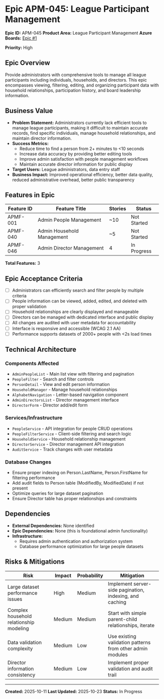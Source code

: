 # Epic APM-045: League Participant Management

**Epic ID:** APM-045
**Product Area:** League Participant Management
**Azure Boards:** [Epic #1](https://dev.azure.com/rsalit1516/Hoops/_workitems/edit/45)

**Priority:** High

## Epic Overview

Provide administrators with comprehensive tools to manage all league participants including individuals, households, and directors. This epic encompasses viewing, filtering, editing, and organizing participant data with household relationships, participation history, and board leadership information.

## Business Value

- **Problem Statement:** Administrators currently lack efficient tools to manage league participants, making it difficult to maintain accurate records, find specific individuals, manage household relationships, and maintain director information.
- **Success Metrics:**
  - Reduce time to find a person from 2+ minutes to <10 seconds
  - Increase data accuracy by providing better editing tools
  - Improve admin satisfaction with people management workflows
  - Maintain accurate director information for public display
- **Target Users:** League administrators, data entry staff
- **Business Impact:** Improved operational efficiency, better data quality, reduced administrative overhead, better public transparency

## Features in Epic

| Feature ID | Feature Title              | Stories | Status      |
| ---------- | -------------------------- | ------- | ----------- |
| APMF-001   | Admin People Management    | ~10     | Not Started |
| APMF-040   | Admin Household Management | ~5      | Not Started |
| APMF-046   | Admin Director Management  | 4       | In Progress |

**Total Features:** 3

## Epic Acceptance Criteria

- [ ] Administrators can efficiently search and filter people by multiple criteria
- [ ] People information can be viewed, added, edited, and deleted with proper validation
- [ ] Household relationships are clearly displayed and manageable
- [ ] Directors can be managed with dedicated interface and public display
- [ ] All changes are audited with user metadata for accountability
- [ ] Interface is responsive and accessible (WCAG 2.1 AA)
- [ ] Performance supports datasets of 2000+ people with <2s load times

## Technical Architecture

### Components Affected

- `AdminPeopleList` - Main list view with filtering and pagination
- `PeopleFilter` - Search and filter controls
- `PersonDetail` - View and edit person information
- `HouseholdManager` - Manage household relationships
- `AlphabetNavigation` - Letter-based navigation component
- `AdminDirectorsList` - Director management interface
- `DirectorForm` - Director add/edit form

### Services/Infrastructure

- `PeopleService` - API integration for people CRUD operations
- `PeopleFilterService` - Client-side filtering and search logic
- `HouseholdService` - Household relationship management
- `DirectorService` - Director management API integration
- `AuditService` - Track changes with user metadata

### Database Changes

- Ensure proper indexing on Person.LastName, Person.FirstName for filtering performance
- Add audit fields to Person table (ModifiedBy, ModifiedDate) if not present
- Optimize queries for large dataset pagination
- Ensure Director table has proper relationships and constraints

## Dependencies

- **External Dependencies:** None identified
- **Epic Dependencies:** None (this is foundational admin functionality)
- **Infrastructure:**
  - Requires admin authentication and authorization system
  - Database performance optimization for large people datasets

## Risks & Mitigations

| Risk                                    | Impact | Probability | Mitigation                                                |
| --------------------------------------- | ------ | ----------- | --------------------------------------------------------- |
| Large dataset performance issues        | High   | Medium      | Implement server-side pagination, indexing, and caching   |
| Complex household relationship modeling | Medium | Medium      | Start with simple parent-child relationships, iterate     |
| Data validation complexity              | Medium | Low         | Use existing validation patterns from other admin modules |
| Director information consistency        | Medium | Low         | Implement proper validation and audit trail               |

---

**Created:** 2025-10-11
**Last Updated:** 2025-10-23
**Status:** In Progress
